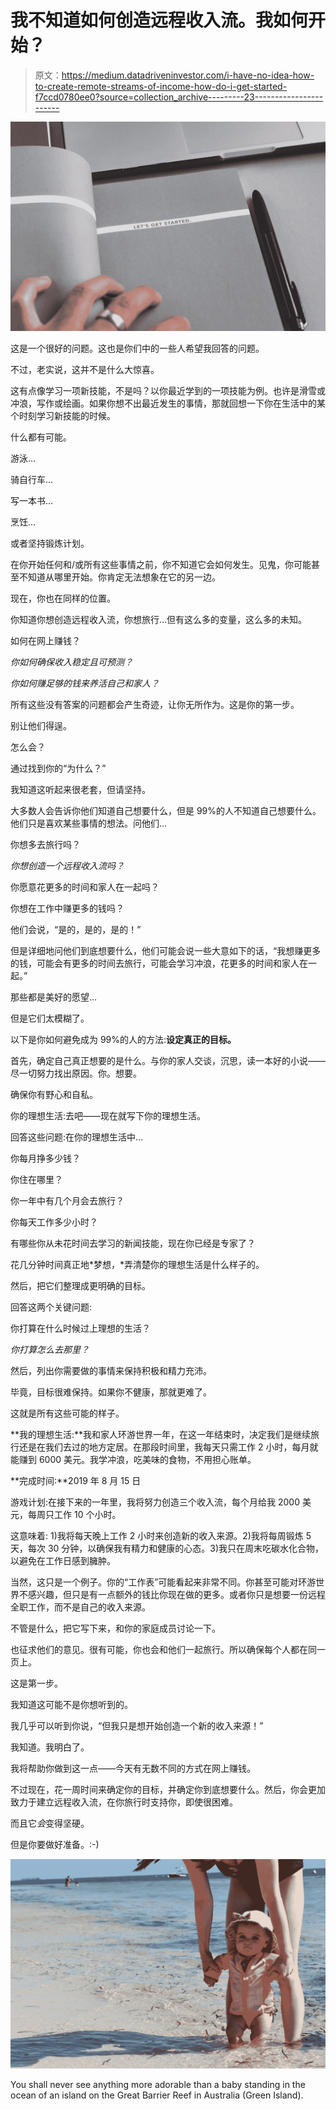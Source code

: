 # 我不知道如何创造远程收入流。我如何开始？

> 原文：<https://medium.datadriveninvestor.com/i-have-no-idea-how-to-create-remote-streams-of-income-how-do-i-get-started-f7ccd0780ee0?source=collection_archive---------23----------------------->

![](img/bbcf4d715aaecb49d9e3d927525e0499.png)

这是一个很好的问题。这也是你们中的一些人希望我回答的问题。

不过，老实说，这并不是什么大惊喜。

这有点像学习一项新技能，不是吗？以你最近学到的一项技能为例。也许是滑雪或冲浪，写作或绘画。如果你想不出最近发生的事情，那就回想一下你在生活中的某个时刻学习新技能的时候。

什么都有可能。

游泳…

骑自行车…

写一本书…

烹饪…

或者坚持锻炼计划。

在你开始任何和/或所有这些事情之前，你不知道它会如何发生。见鬼，你可能甚至不知道从哪里开始。你肯定无法想象在它的另一边。

现在，你也在同样的位置。

你知道你想创造远程收入流，你想旅行…但有这么多的变量，这么多的未知。

如何在网上赚钱？

*你如何确保收入稳定且可预测？*

*你如何赚足够的钱来养活自己和家人？*

所有这些没有答案的问题都会产生奇迹，让你无所作为。这是你的第一步。

别让他们得逞。

怎么会？

通过找到你的“为什么？”

我知道这听起来很老套，但请坚持。

大多数人会告诉你他们知道自己想要什么，但是 99%的人不知道自己想要什么。他们只是喜欢某些事情的想法。问他们…

你想多去旅行吗？

*你想创造一个远程收入流吗？*

你愿意花更多的时间和家人在一起吗？

你想在工作中赚更多的钱吗？

他们会说，“是的，是的，是的！”

但是详细地问他们到底想要什么，他们可能会说一些大意如下的话，“我想赚更多的钱，可能会有更多的时间去旅行，可能会学习冲浪，花更多的时间和家人在一起。”

那些都是美好的愿望…

但是它们太模糊了。

以下是你如何避免成为 99%的人的方法:**设定真正的目标。**

首先，确定自己真正想要的是什么。与你的家人交谈，沉思，读一本好的小说——尽一切努力找出原因。你。想要。

确保你有野心和自私。

你的理想生活:去吧——现在就写下你的理想生活。

回答这些问题:在你的理想生活中…

你每月挣多少钱？

你住在哪里？

你一年中有几个月会去旅行？

你每天工作多少小时？

有哪些你从未花时间去学习的新闻技能，现在你已经是专家了？

花几分钟时间真正地*梦想，*弄清楚你的理想生活是什么样子的。

然后，把它们整理成更明确的目标。

回答这两个关键问题:

你打算在什么时候过上理想的生活？

*你打算怎么去那里？*

然后，列出你需要做的事情来保持积极和精力充沛。

毕竟，目标很难保持。如果你不健康，那就更难了。

这就是所有这些可能的样子。

**我的理想生活:**我和家人环游世界一年，在这一年结束时，决定我们是继续旅行还是在我们去过的地方定居。在那段时间里，我每天只需工作 2 小时，每月就能赚到 6000 美元。我学冲浪，吃美味的食物，不用担心账单。

**完成时间:**2019 年 8 月 15 日

游戏计划:在接下来的一年里，我将努力创造三个收入流，每个月给我 2000 美元，每周只工作 10 个小时。

这意味着: 1)我将每天晚上工作 2 小时来创造新的收入来源。2)我将每周锻炼 5 天，每次 30 分钟，以确保我有精力和健康的心态。3)我只在周末吃碳水化合物，以避免在工作日感到臃肿。

当然，这只是一个例子。你的“工作表”可能看起来非常不同。你甚至可能对环游世界不感兴趣，但只是有一点额外的钱比你现在做的更多。或者你只是想要一份远程全职工作，而不是自己的收入来源。

不管是什么，把它写下来，和你的家庭成员讨论一下。

也征求他们的意见。很有可能，你也会和他们一起旅行。所以确保每个人都在同一页上。

这是第一步。

我知道这可能不是你想听到的。

我几乎可以听到你说，“但我只是想开始创造一个新的收入来源！”

我知道。我明白了。

我将帮助你做到这一点——今天有无数不同的方式在网上赚钱。

不过现在，花一周时间来确定你的目标，并确定你到底想要什么。然后，你会更加致力于建立远程收入流，在你旅行时支持你，即使很困难。

而且它*会*变得坚硬。

但是你要做好准备。:-)

![](img/9657727cb830cae9790f058b458325a7.png)

You shall never see anything more adorable than a baby standing in the ocean of an island on the Great Barrier Reef in Australia (Green Island).